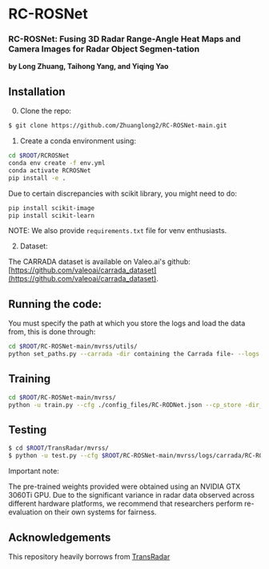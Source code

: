 # RC-ROSNet
### **RC-ROSNet: Fusing 3D Radar Range-Angle Heat Maps and Camera Images for Radar Object Segmen-tation**

**by Long Zhuang, Taihong Yang, and Yiqing Yao**

## Installation

0. Clone the repo:

```bash
$ git clone https://github.com/Zhuanglong2/RC-ROSNet-main.git
```

1. Create a conda environment using:

```bash
cd $ROOT/RCROSNet
conda env create -f env.yml
conda activate RCROSNet
pip install -e .
```

Due to certain discrepancies with scikit library, you might need to do:

```bash
pip install scikit-image
pip install scikit-learn
```

NOTE: We also provide `requirements.txt` file for venv enthusiasts.

2. Dataset:

The CARRADA dataset is available on Valeo.ai's github: [https://github.com/valeoai/carrada_dataset](https://github.com/valeoai/carrada_dataset).

## Running the code:

You must specify the path at which you store the logs and load the data from, this is done through:

```bash
cd $ROOT/RC-ROSNet-main/mvrss/utils/
python set_paths.py --carrada -dir containing the Carrada file- --logs -dir_to_output-
```

## Training

```bash
cd $ROOT/RC-ROSNet-main/mvrss/ 
python -u train.py --cfg ./config_files/RC-RODNet.json --cp_store -dir_to_checkpoint_store-
```

## Testing

```bash
$ cd $ROOT/TransRadar/mvrss/ 
$ python -u test.py --cfg $ROOT/RC-ROSNet-main/mvrss/logs/carrada/RC-RODNet/RC-RODNet_3/config.json
```

Important note:

The pre-trained weights provided were obtained using an NVIDIA GTX 3060Ti GPU. Due to the significant variance in radar data observed across different hardware platforms, we recommend that researchers perform re-evaluation on their own systems for fairness.

## Acknowledgements

This repository heavily borrows from [TransRadar](https://openaccess.thecvf.com/content/WACV2024/papers/Dalbah_TransRadar_Adaptive-Directional_Transformer_for_Real-Time_Multi-View_Radar_Semantic_Segmentation_WACV_2024_paper.pdf)


